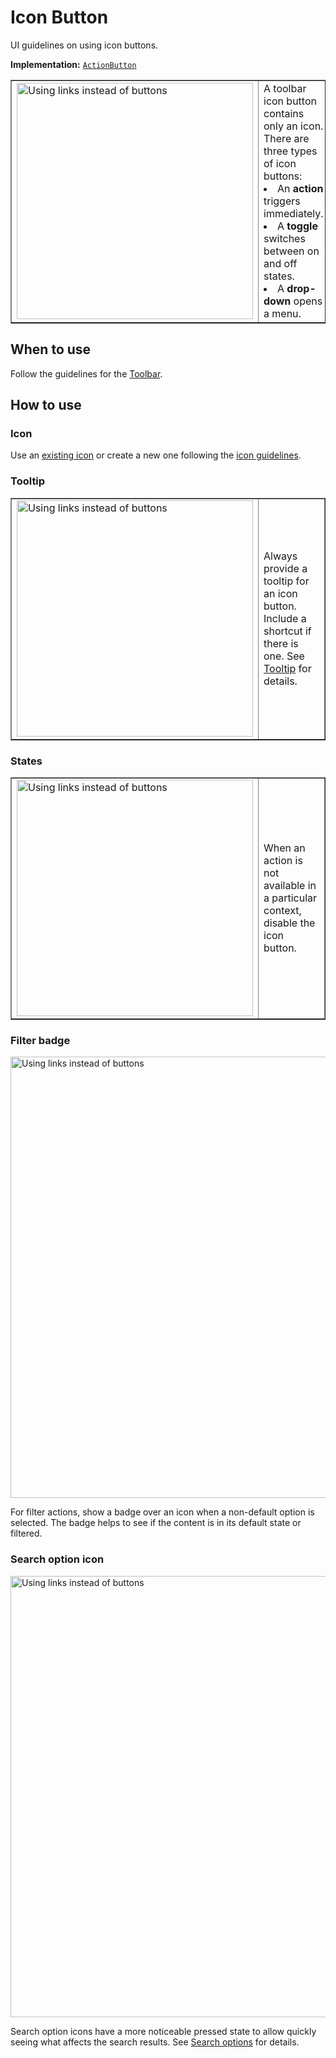 <!-- Copyright 2000-2024 JetBrains s.r.o. and contributors. Use of this source code is governed by the Apache 2.0 license. -->

# Icon Button

<link-summary>UI guidelines on using icon buttons.</link-summary>

<tldr>

**Implementation:** [`ActionButton`](%gh-ic%/platform/platform-impl/src/com/intellij/openapi/actionSystem/impl/ActionButton.java)

</tldr>

<table style="none" border="false" column-width="fixed">
    <tr>
        <td><img src="toolbar_icon_button.png" alt="Using links instead of buttons" width="378"/></td>
        <td>
            A toolbar icon button contains only an icon. There are three types of icon buttons:
            <list>
                <li> An <b>action</b> triggers immediately.</li>
                <li> A <b>toggle</b> switches between on and off states.</li>
                <li> A <b>drop-down</b> opens a menu.</li>
            </list>
        </td>
    </tr>
</table>

## When to use

Follow the guidelines for the [Toolbar](toolbar.md#what-items-to-add-on-toolbar).

## How to use

### Icon
Use an [existing icon](https://intellij-icons.jetbrains.design) or create a new one following the [icon guidelines](icons_style.md).

### Tooltip
<table style="none" border="false" column-width="fixed">
    <tr>
        <td><img src="toolbar_icon_button_tooltip.png" alt="Using links instead of buttons" width="378"/></td>
        <td>Always provide a tooltip for an icon button. Include a shortcut if there is one. See <a href="tooltip.md">Tooltip</a> for details.</td>
    </tr>
</table>

### States
<table style="none" border="false" column-width="fixed">
    <tr>
        <td><img src="toolbar_icon_button_states.png" alt="Using links instead of buttons" width="378"/></td>
        <td>When an action is not available in a particular context, disable the icon button.</td>
    </tr>
</table>

### Filter badge
<img src="toolbar_icon_button_badge.png" alt="Using links instead of buttons" width="706"/>

For filter actions, show a badge over an icon when a non-default option is selected. The badge helps to see if the content is in its default state or filtered.

### Search option icon
<img src="toolbar_icon_button_search_option.png" alt="Using links instead of buttons" width="706"/>

Search option icons have a more noticeable pressed state to allow quickly seeing what affects the search results. See [Search options](search_field.md#search-options) for details.
